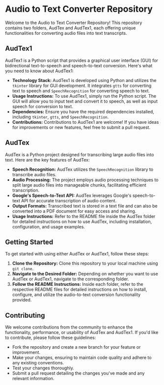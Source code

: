 # Audio to Text Converter Repository

Welcome to the Audio to Text Converter Repository! This repository contains two folders, AudTex and AudTex1, each offering unique functionalities for converting audio files into text transcripts.

## AudTex1

AudTex1 is a Python script that provides a graphical user interface (GUI) for bidirectional text-to-speech and speech-to-text conversion. Here's what you need to know about AudTex1:

- **Technology Stack:** AudTex1 is developed using Python and utilizes the `tkinter` library for GUI development. It integrates `gtts` for converting text to speech and `SpeechRecognition` for converting speech to text.
- **Usage Instructions:** To use AudTex1, simply run the Python script. The GUI will allow you to input text and convert it to speech, as well as input speech for conversion to text.
- **Dependencies:** Ensure you have the required dependencies installed, including `tkinter`, `gtts`, and `SpeechRecognition`.
- **Contributions:** Contributions to AudTex1 are welcome! If you have ideas for improvements or new features, feel free to submit a pull request.

## AudTex

AudTex is a Python project designed for transcribing large audio files into text. Here are the key features of AudTex:

- **Speech Recognition:** AudTex utilizes the `SpeechRecognition` library to transcribe audio files.
- **Audio Processing:** The project employs audio processing techniques to split large audio files into manageable chunks, facilitating efficient transcription.
- **Google's Speech-to-Text API:** AudTex leverages Google's speech-to-text API for accurate transcription of audio content.
- **Output Formats:** Transcribed text is stored in a text file and can also be converted into a PDF document for easy access and sharing.
- **Usage Instructions:** Refer to the README file inside the AudTex folder for detailed instructions on how to use AudTex, including installation, configuration, and usage examples.

## Getting Started

To get started with using either AudTex or AudTex1, follow these steps:

1. **Clone the Repository:** Clone this repository to your local machine using `git clone`.
2. **Navigate to the Desired Folder:** Depending on whether you want to use AudTex or AudTex1, navigate to the corresponding folder.
3. **Follow the README Instructions:** Inside each folder, refer to the respective README files for detailed instructions on how to install, configure, and utilize the audio-to-text conversion functionality provided.

## Contributing

We welcome contributions from the community to enhance the functionality, performance, or usability of AudTex and AudTex1. If you'd like to contribute, please follow these guidelines:

- Fork the repository and create a new branch for your feature or improvement.
- Make your changes, ensuring to maintain code quality and adhere to any existing conventions.
- Test your changes thoroughly.
- Submit a pull request detailing the changes you've made and any relevant information.


